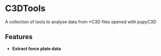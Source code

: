 # C3DTools

A collection of tools to analyse data from *C3D files opened with pupyC3D

## Features

- **Extract force plate data**
